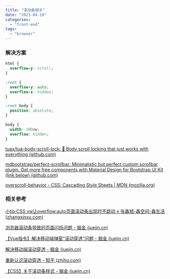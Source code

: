 ```yaml
---
title: "滚动条相关"
date: "2023-04-19"
categories: 
  - "front-end"
tags: 
  - "browser"
---
```


### 解决方案

```css
html {
  overflow-y: scroll;
}

:root {
  overflow-y: auto;
  overflow-x: hidden;
}

:root body {
  position: absolute;
}

body {
  width: 100vw;
  overflow: hidden;
}
```

[tuax/tua-body-scroll-lock: 🔐 Body scroll locking that just works with everything (github.com)](https://github.com/tuax/tua-body-scroll-lock)

[mdbootstrap/perfect-scrollbar: Minimalistic but perfect custom scrollbar plugin. Get more free components with Material Design for Bootstrap UI Kit (link below) (github.com)](https://github.com/mdbootstrap/perfect-scrollbar)

[overscroll-behavior - CSS: Cascading Style Sheets | MDN (mozilla.org)](https://developer.mozilla.org/en-US/docs/Web/CSS/overscroll-behavior)

### 相关参考

[小tip:CSS vw让overflow:auto页面滚动条出现时不跳动 « 张鑫旭-鑫空间-鑫生活 (zhangxinxu.com)](https://www.zhangxinxu.com/wordpress/2015/01/css-page-scrollbar-toggle-center-no-jumping/)

[浏览器滚动条导致的页面闪烁问题 - 掘金 (juejin.cn)](https://juejin.cn/post/6995806256514465805)

[【Vue指令】解决移动端弹窗“滚动穿透”问题 - 掘金 (juejin.cn)](https://juejin.cn/post/6905643392324239367)

[解决移动端滚动穿透 - 掘金 (juejin.cn)](https://juejin.cn/post/6844903766982918152)

[重新认识滚动穿透 - 知乎 (zhihu.com)](https://zhuanlan.zhihu.com/p/373328247)

[【CSS】关于滚动条样式 - 掘金 (juejin.cn)](https://juejin.cn/post/6997011443967066143)
